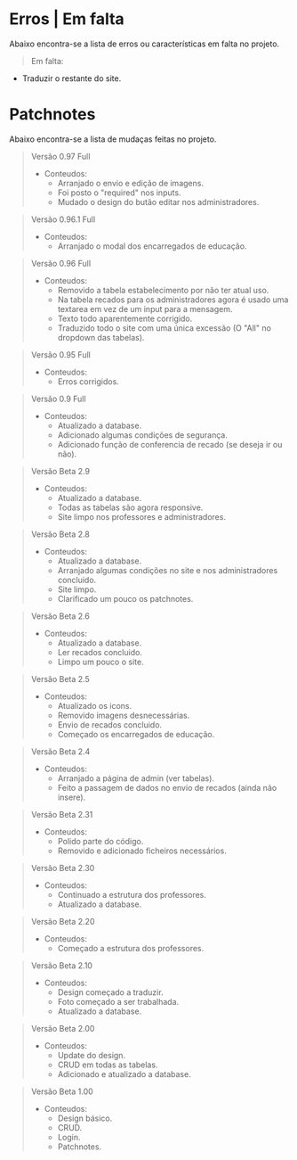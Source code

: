 # Erros | Em falta

Abaixo encontra-se a lista de erros ou características em falta no projeto.

>Em falta:
  - Traduzir o restante do site.
  
# Patchnotes

Abaixo encontra-se a lista de mudaças feitas no projeto.

>Versão 0.97 Full
> - Conteudos:
>   - Arranjado o envio e edição de imagens.
>   - Foi posto o "required" nos inputs.
>   - Mudado o design do butão editar nos administradores.

>Versão 0.96.1 Full
> - Conteudos:
>   - Arranjado o modal dos encarregados de educação.

>Versão 0.96 Full
> - Conteudos:
>   - Removido a tabela estabelecimento por não ter atual uso.
>   - Na tabela recados para os administradores agora é usado uma textarea em vez de um input para a mensagem.
>   - Texto todo aparentemente corrigido.
>   - Traduzido todo o site com uma única excessão (O "All" no dropdown das tabelas).

>Versão 0.95 Full
> - Conteudos:
>   - Erros corrigidos.

>Versão 0.9 Full
> - Conteudos:
>   - Atualizado a database.
>   - Adicionado algumas condições de segurança.
>   - Adicionado função de conferencia de recado (se deseja ir ou não).

>Versão Beta 2.9
> - Conteudos:
>   - Atualizado a database.
>   - Todas as tabelas são agora responsive.
>   - Site limpo nos professores e administradores.

>Versão Beta 2.8
> - Conteudos:
>   - Atualizado a database.
>   - Arranjado algumas condições no site e nos administradores concluido.
>   - Site limpo.
>   - Clarificado um pouco os patchnotes.


>Versão Beta 2.6
> - Conteudos:
>   - Atualizado a database.
>   - Ler recados concluido.
>   - Limpo um pouco o site.


>Versão Beta 2.5
> - Conteudos:
>   - Atualizado os icons.
>	- Removido imagens desnecessárias.
>	- Envio de recados concluido.
>	- Começado os encarregados de educação.

>Versão Beta 2.4
> - Conteudos:
>   - Arranjado a página de admin (ver tabelas).
>	- Feito a passagem de dados no envio de recados (ainda não insere).

>Versão Beta 2.31
> - Conteudos:
>   - Polido parte do código.
>	- Removido e adicionado ficheiros necessários.

>Versão Beta 2.30
> - Conteudos:
>   - Continuado a estrutura dos professores.
>	- Atualizado a database.

>Versão Beta 2.20
> - Conteudos:
>   - Começado a estrutura dos professores.

>Versão Beta 2.10
> - Conteudos:
>   - Design começado a traduzir.
>   - Foto começado a ser trabalhada.
>   - Atualizado a database.

>Versão Beta 2.00
> - Conteudos:
>   - Update do design.
>   - CRUD em todas as tabelas.
>   - Adicionado e atualizado a database.


>Versão Beta 1.00
> - Conteudos:
>   - Design básico.
>   - CRUD.
>   - Login.
>   - Patchnotes.
